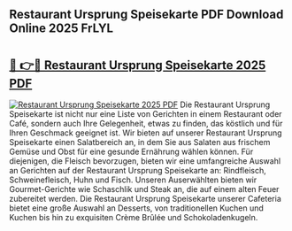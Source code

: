 ## Restaurant Ursprung Speisekarte PDF Download Online 2025 FrLYL

# <h2><a href="http://gc7zp6w.nevu.top/?p=Restaurant+Ursprung+Speisekarte">🔗 👉🔴 Restaurant Ursprung Speisekarte 2025 PDF</a></h2>

[![Restaurant Ursprung Speisekarte 2025 PDF](https://i.imgur.com/dBaPXMq.png)](http://gc7zp6w.nevu.top/?p=Restaurant+Ursprung+Speisekarte)
Die Restaurant Ursprung Speisekarte ist nicht nur eine Liste von Gerichten in einem Restaurant oder Café, sondern auch Ihre Gelegenheit, etwas zu finden, das köstlich und für Ihren Geschmack geeignet ist. Wir bieten auf unserer Restaurant Ursprung Speisekarte einen Salatbereich an, in dem Sie aus Salaten aus frischem Gemüse und Obst für eine gesunde Ernährung wählen können. Für diejenigen, die Fleisch bevorzugen, bieten wir eine umfangreiche Auswahl an Gerichten auf der Restaurant Ursprung Speisekarte an: Rindfleisch, Schweinefleisch, Huhn und Fisch. Unseren Auserwählten bieten wir Gourmet-Gerichte wie Schaschlik und Steak an, die auf einem alten Feuer zubereitet werden. Die Restaurant Ursprung Speisekarte unserer Cafeteria bietet eine große Auswahl an Desserts, von traditionellen Kuchen und Kuchen bis hin zu exquisiten Crème Brûlée und Schokoladenkugeln.
